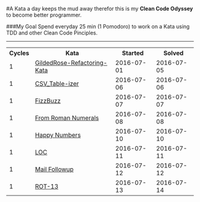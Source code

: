 #A Kata a day keeps the mud away
therefor this is my <b>Clean Code Odyssey</b> to become better programmer.

###My Goal
Spend everyday 25 min (1 Pomodoro) to work on a Kata using TDD and other Clean Code Pinciples.


<hr>	

<table border="0" style="width:100%;">
  <tr>
    <th>Cycles</th>
    <th>Kata</th>
     <th>Started</th>
    <th>Solved</th>
  </tr>
  
  <tr>
    <td>1</td>
    <td><a href="Katas/src/gildedrose/problem/README.md">
    GildedRose-Refactoring-Kata</a></td>
    <td>2016-07-01</td>
    <td>2016-07-05</td>
  </tr>
  
  <tr>
    <td>1</td>
    <td><a href="Katas/src/CSV_Tableizer/">
    CSV_Table-izer</a></td>
    <td>2016-07-06</td>
    <td>2016-07-06</td>
  </tr>
  
  <tr>
    <td>1</td>
    <td><a href="Katas/src/FizzBuzz/">
    FizzBuzz</a></td>
    <td>2016-07-07</td>
    <td>2016-07-07</td>
  </tr>
  
  <tr>
    <td>1</td>
    <td><a href="Katas/src/From_Roman_Numerals/">
    From Roman Numerals</a></td>
    <td>2016-07-08</td>
    <td>2016-07-08</td>
  </tr>
    
  
  <tr>
    <td>1</td>
    <td><a href="Katas/src/Happy_Numbers/">
    Happy Numbers</a></td>
    <td>2016-07-10</td>
    <td>2016-07-10</td>
  </tr>
    
  
  <tr>
    <td>1</td>
    <td><a href="Katas/src/LOC/">
    LOC</a></td>
    <td>2016-07-11</td>
    <td>2016-07-11</td>
  </tr>
  
  
  <tr>
    <td>1</td>
    <td><a href="Katas/src/Mail_Followup/">
    Mail Followup</a></td>
    <td>2016-07-12</td>
    <td>2016-07-12</td>
  </tr>
    
  <tr>
    <td>1</td>
    <td><a href="Katas/src/ROT">
    ROT-13</a></td>
    <td>2016-07-13</td>
    <td>2016-07-14</td>
  </tr>
    
    
</table>
